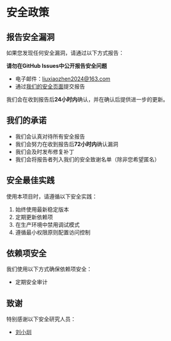 # 安全政策

## 报告安全漏洞

如果您发现任何安全漏洞，请通过以下方式报告：

**请勿在GitHub Issues中公开报告安全问题**

- 电子邮件：liuxiaozhen2024@163.com
- 通过[我们的安全页面](https://cc.zitzhen.cn/safe/)提交报告

我们会在收到报告后**24小时内**确认，并在确认后提供进一步的更新。

## 我们的承诺

- 我们会认真对待所有安全报告
- 我们会努力在收到报告后**72小时内**确认漏洞
- 我们会及时发布修复补丁
- 我们会将报告者列入我们的安全致谢名单（除非您希望匿名）



## 安全最佳实践

使用本项目时，请遵循以下安全实践：

1. 始终使用最新稳定版本
2. 定期更新依赖项
3. 在生产环境中禁用调试模式
4. 遵循最小权限原则配置访问控制

## 依赖项安全

我们使用以下方式确保依赖项安全：

- 定期安全审计



## 致谢

特别感谢以下安全研究人员：
- [刘小圳](https://github.com/Iamliuxiaozhen)
